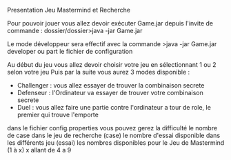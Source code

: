 Presentation Jeu Mastermind et Recherche

Pour pouvoir jouer vous allez devoir exécuter Game.jar depuis l'invite de commande :
dossier/dossier>java -jar Game.jar

Le mode développeur sera effectif avec la commande >java -jar Game.jar developer ou part le fichier de configuration 

Au début du jeu vous allez devoir choisir votre jeu en sélectionnant 1 ou 2 selon votre jeu 
Puis par la suite vous aurez 3 modes disponible :

- Challenger : vous allez essayer de trouver la combinaison secrete
- Defenseur : l'Ordinateur va essayer de trouver votre combinaison secrete 
- Duel : vous allez faire une partie contre l'ordinateur a tour de role, le premier qui trouve l'emporte

dans le fichier config.properties vous pouvez gerez la difficulté 
le nombre de case dans le jeu de recherche (case)
le nombre d'essai disponible dans les différents jeu (essai)
les nombres disponibles pour le Jeu de Mastermind (1 à x) x allant de 4 a 9


